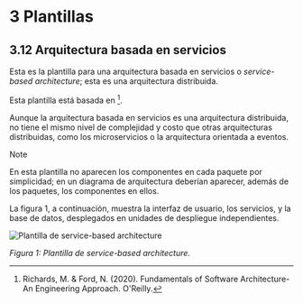 # 3 Plantillas

## 3.12 Arquitectura basada en servicios

Esta es la plantilla para una arquitectura basada en servicios o *service-based
architecture*; esta es una arquitectura distribuida.

Esta plantilla está basada en [^1].

Aunque la arquitectura basada en servicios es una arquitectura distribuida, no
tiene el mismo nivel de complejidad y costo que otras arquitecturas
distribuidas, como los microservicios o la arquitectura orientada a eventos.


> [!NOTE]
> En esta plantilla no aparecen los componentes en cada paquete por simplicidad;
> en un diagrama de arquitectura deberían aparecer, además de los paquetes, los
> componentes en ellos.

La figura 1, a continuación, muestra la interfaz de usuario, los servicios, y la
base de datos, desplegados en unidades de despliegue independientes.

![Plantilla de service-based
architecture](/diagrams/Architecture_Service_Based.svg)

*Figura 1: Plantilla de service-based architecture.*

<!-- TODO: Agregar las variantes que aparecen en la referencia abajo -->

[^1]: Richards, M. & Ford, N. (2020). Fundamentals of Software Architecture-An
      Engineering Approach. O'Reilly.
